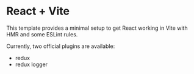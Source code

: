 # React + Vite

This template provides a minimal setup to get React working in Vite with HMR and some ESLint rules.

Currently, two official plugins are available:

- redux
- redux logger
